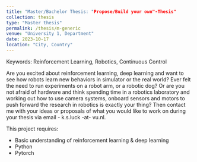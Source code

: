 ```yaml
---
title: "Master/Bachelor Thesis: "Propose/Build your own"-Thesis"
collection: thesis
type: "Master thesis"
permalink: /thesis/m-generic
venue: "University 1, Department"
date: 2023-10-17
location: "City, Country"
---
```

Keywords: Reinforcement Learning, Robotics, Continuous Control

 Are you excited about reinforcement learning, deep learning and want to see how robots learn new behaviors in simulator or the real world? Ever felt the need to run experiments on a robot arm, or a robotic dog? Or are you not afraid of hardware and think spending time in a robotics laboratory and working out how to use camera systems, onboard sensors and motors to push forward the research in robotics is exactly your thing? Then contact me with your ideas or proposals of what you would like to work on during your thesis via email - k.s.luck -at- vu.nl.

This project requires:
 - Basic understanding of reinforcement learning & deep learning
 - Python
 - Pytorch
